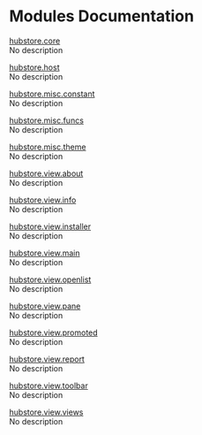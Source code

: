 # Modules Documentation

[hubstore.core](https://github.com/pyrustic/hubstore/blob/master/docs/modules/content/hubstore.core/README.md#module-overview)
<br>
No description


[hubstore.host](https://github.com/pyrustic/hubstore/blob/master/docs/modules/content/hubstore.host/README.md#module-overview)
<br>
No description


[hubstore.misc.constant](https://github.com/pyrustic/hubstore/blob/master/docs/modules/content/hubstore.misc.constant/README.md#module-overview)
<br>
No description


[hubstore.misc.funcs](https://github.com/pyrustic/hubstore/blob/master/docs/modules/content/hubstore.misc.funcs/README.md#module-overview)
<br>
No description


[hubstore.misc.theme](https://github.com/pyrustic/hubstore/blob/master/docs/modules/content/hubstore.misc.theme/README.md#module-overview)
<br>
No description


[hubstore.view.about](https://github.com/pyrustic/hubstore/blob/master/docs/modules/content/hubstore.view.about/README.md#module-overview)
<br>
No description


[hubstore.view.info](https://github.com/pyrustic/hubstore/blob/master/docs/modules/content/hubstore.view.info/README.md#module-overview)
<br>
No description


[hubstore.view.installer](https://github.com/pyrustic/hubstore/blob/master/docs/modules/content/hubstore.view.installer/README.md#module-overview)
<br>
No description


[hubstore.view.main](https://github.com/pyrustic/hubstore/blob/master/docs/modules/content/hubstore.view.main/README.md#module-overview)
<br>
No description


[hubstore.view.openlist](https://github.com/pyrustic/hubstore/blob/master/docs/modules/content/hubstore.view.openlist/README.md#module-overview)
<br>
No description


[hubstore.view.pane](https://github.com/pyrustic/hubstore/blob/master/docs/modules/content/hubstore.view.pane/README.md#module-overview)
<br>
No description


[hubstore.view.promoted](https://github.com/pyrustic/hubstore/blob/master/docs/modules/content/hubstore.view.promoted/README.md#module-overview)
<br>
No description


[hubstore.view.report](https://github.com/pyrustic/hubstore/blob/master/docs/modules/content/hubstore.view.report/README.md#module-overview)
<br>
No description


[hubstore.view.toolbar](https://github.com/pyrustic/hubstore/blob/master/docs/modules/content/hubstore.view.toolbar/README.md#module-overview)
<br>
No description


[hubstore.view.views](https://github.com/pyrustic/hubstore/blob/master/docs/modules/content/hubstore.view.views/README.md#module-overview)
<br>
No description


